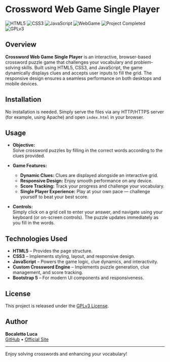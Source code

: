 # Crossword Web Game Single Player

![HTML5](https://img.shields.io/badge/HTML5-E34F26?logo=html5&style=for-the-badge)
![CSS3](https://img.shields.io/badge/CSS3-1572B6?logo=css3&style=for-the-badge)
![JavaScript](https://img.shields.io/badge/JavaScript-F7DF1E?logo=javascript&style=for-the-badge)
![WebGame](https://img.shields.io/badge/WebGame-Crossword-blue?style=for-the-badge)
![Project Completed](https://img.shields.io/badge/Project-Completed-green?style=for-the-badge)
![GPLv3](https://img.shields.io/badge/License-GPLv3-blue?style=for-the-badge)

## Overview

**Crossword Web Game Single Player** is an interactive, browser-based crossword puzzle game that challenges your vocabulary and problem-solving skills. Built using HTML5, CSS3, and JavaScript, the game dynamically displays clues and accepts user inputs to fill the grid. The responsive design ensures a seamless performance on both desktops and mobile devices.

## Installation

No installation is needed. Simply serve the files via any HTTP/HTTPS server (for example, using Apache) and open `index.html` in your browser.

## Usage

- **Objective:**  
  Solve crossword puzzles by filling in the correct words according to the clues provided.
  
- **Game Features:**  
  - **Dynamic Clues:** Clues are displayed alongside an interactive grid.
  - **Responsive Design:** Enjoy smooth performance on any device.
  - **Score Tracking:** Track your progress and challenge your vocabulary.
  - **Single Player Experience:** Play at your own pace — challenge yourself to beat your best score.

- **Controls:**  
  Simply click on a grid cell to enter your answer, and navigate using your keyboard (or on-screen controls). The puzzle updates immediately as you fill in the words.

## Technologies Used

- **HTML5** – Provides the page structure.
- **CSS3** – Implements styling, layout, and responsive design.
- **JavaScript** – Powers the game logic, clue dynamics, and interactivity.
- **Custom Crossword Engine** – Implements puzzle generation, clue management, and score tracking.
- **Bootstrap 5** – For modern UI components and responsiveness.

## License

This project is released under the [GPLv3 License](https://www.gnu.org/licenses/gpl-3.0.en.html).

## Author

**Bocaletto Luca**  
[GitHub](https://bocaletto-luca.github.io) • [Official Site](https://bocalettoluca.altervista.org)

---

Enjoy solving crosswords and enhancing your vocabulary!
